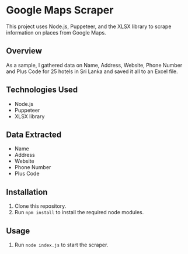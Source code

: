 # Google Maps Scraper

This project uses Node.js, Puppeteer, and the XLSX library to scrape information on places from Google Maps.

## Overview

As a sample, I gathered data on Name, Address, Website, Phone Number and Plus Code for 25 hotels in Sri Lanka and saved it all to an Excel file.

## Technologies Used

- Node.js
- Puppeteer
- XLSX library

## Data Extracted

- Name
- Address
- Website
- Phone Number
- Plus Code

## Installation

1. Clone this repository.
2. Run `npm install` to install the required node modules.

## Usage

1. Run `node index.js` to start the scraper.
